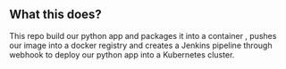 ## What this does?    
This repo build our python app and packages it into a container , pushes our image into a docker registry and  creates a Jenkins pipeline through webhook to deploy our python app into a Kubernetes cluster.